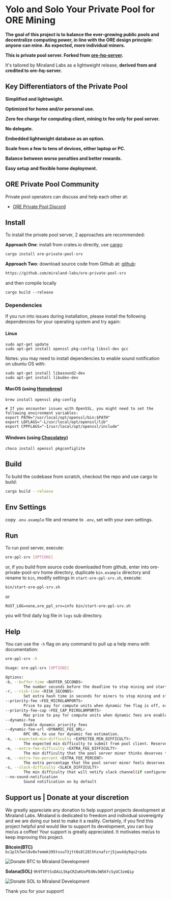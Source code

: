 # Yolo and Solo Your Private Pool for ORE Mining

**The goal of this project is to balance the ever-growing public pools and decentralize computing power, in line with the ORE design principle: anyone can mine. As expected, more individual miners.**

**This is private pool server. Forked from [ore-hq-server](https://github.com/Kriptikz/ore-hq-server.git).**

It's tailored by Miraland Labs as a lightweight release, **derived from and credited to ore-hq-server.**

## Key Differentiators of the Private Pool

**Simplified and lightweight.**

**Optimized for home and/or personal use.**

**Zero fee charge for computing client, mining tx fee only for pool server.**

**No delegate.**

**Embedded lightweight database as an option.**

**Scale from a few to tens of devices, either laptop or PC.**

**Balance between worse penalties and better rewards.**

**Easy setup and flexible home deployment.**

## ORE Private Pool Community

Private pool operators can discuss and help each other at:

-   [ORE Private Pool Discord](https://discord.gg/YjQhWqxp7H)

## Install

To install the private pool server, 2 approaches are recommended:

**Approach One**: install from crates.io directly, use [cargo](https://doc.rust-lang.org/cargo/getting-started/installation.html):

```sh
cargo install ore-private-pool-srv
```

**Approach Two**: download source code from Github at: [github](https://github.com/miraland-labs/ore-private-pool-srv):

```sh
https://github.com/miraland-labs/ore-private-pool-srv
```

and then compile locally

`cargo build --release`

### Dependencies

If you run into issues during installation, please install the following dependencies for your operating system and try again:

#### Linux

```
sudo apt-get update
sudo apt-get install openssl pkg-config libssl-dev gcc
```

Notes: you may need to install dependencies to enable sound notification on ubuntu OS with:

```
sudo apt-get install libasound2-dev
sudo apt-get install libudev-dev
```

#### MacOS (using [Homebrew](https://brew.sh/))

```
brew install openssl pkg-config

# If you encounter issues with OpenSSL, you might need to set the following environment variables:
export PATH="/usr/local/opt/openssl/bin:$PATH"
export LDFLAGS="-L/usr/local/opt/openssl/lib"
export CPPFLAGS="-I/usr/local/opt/openssl/include"
```

#### Windows (using [Chocolatey](https://chocolatey.org/))

```
choco install openssl pkgconfiglite
```

## Build

To build the codebase from scratch, checkout the repo and use cargo to build:

```sh
cargo build --release
```

## Env Settings

copy `.env.example` file and rename to `.env`, set with your own settings.

## Run

To run pool server, execute:

```sh
ore-ppl-srv [OPTIONS]
```

or, if you build from source code downloaded from github, enter into ore-private-pool-srv home directory,
duplicate `bin.example` directory and rename to `bin`, modify settings in `start-ore-ppl-srv.sh`, execute:

```
bin/start-ore-ppl-srv.sh
```

or

```
RUST_LOG=none,ore_ppl_srv=info bin/start-ore-ppl-srv.sh
```

you will find daily log file in `logs` sub directory.

## Help

You can use the `-h` flag on any command to pull up a help menu with documentation:

```sh
ore-ppl-srv -h

Usage: ore-ppl-srv [OPTIONS]

Options:
-b, --buffer-time <BUFFER_SECONDS>
        The number seconds before the deadline to stop mining and start submitting. [default: 5]
-r, --risk-time <RISK_SECONDS>
        Set extra hash time in seconds for miners to stop mining and start submitting, risking a penalty. [default: 0]
--priority-fee <FEE_MICROLAMPORTS>
        Price to pay for compute units when dynamic fee flag is off, or dynamic fee is unavailable. [default: 100]
--priority-fee-cap <FEE_CAP_MICROLAMPORTS>
        Max price to pay for compute units when dynamic fees are enabled. [default: 100000]
--dynamic-fee
        Enable dynamic priority fees
--dynamic-fee-url <DYNAMIC_FEE_URL>
        RPC URL to use for dynamic fee estimation.
-e, --expected-min-difficulty <EXPECTED_MIN_DIFFICULTY>
        The expected min difficulty to submit from pool client. Reserved for potential qualification process unimplemented yet. [default: 8]
-e, --extra-fee-difficulty <EXTRA_FEE_DIFFICULTY>
        The min difficulty that the pool server miner thinks deserves to pay more priority fee to land tx quickly. [default: 29]
-e, --extra-fee-percent <EXTRA_FEE_PERCENT>
        The extra percentage that the pool server miner feels deserves to pay more of the priority fee. As a percentage, a multiple of 50 is recommended(example: 50, means pay extra 50% of the specified priority fee), and the final priority fee cannot exceed the priority fee cap. [default: 0]
-s, --slack-difficulty <SLACK_DIFFICULTY>
        The min difficulty that will notify slack channel(if configured) upon transaction success. [default: 25]
--no-sound-notification
        Sound notification on by default
```

## Support us | Donate at your discretion

We greatly appreciate any donation to help support projects development at Miraland Labs. Miraland is dedicated to freedom and individual sovereignty and we are doing our best to make it a reality.
Certainly, if you find this project helpful and would like to support its development, you can buy me/us a coffee!
Your support is greatly appreciated. It motivates me/us to keep improving this project.

**Bitcoin(BTC)**
`bc1plh7wnl0v0xfemmk395tvsu73jtt0s8l28lhhznafzrj5jwu4dy9qx2rpda`

![Donate BTC to Miraland Development](donations/donate-btc-qr-code.png)

**Solana(SOL)**
`9h9TXFtSsDAiL5kpCRZuKUxPE4Nv3W56fcSyUC3zmQip`

![Donate SOL to Miraland Development](donations/donate-sol-qr-code.png)

Thank you for your support!
